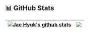 ## 📊 GitHub Stats
| <a href="https://github.com/okaybody10/github-readme-stats"><img align="center" src="https://github-readme-stats.vercel.app/api?username=okaybody10&show_icons=true&include_all_commits=true&count_private=true&theme=algolia" alt="Jae Hyuk's github stats" /></a> | <a href="https://github.com/hussaino03/github-readme-stats"><img align="center" src="https://github-readme-stats.vercel.app/api/top-langs/?username=okaybody10&hide=jupyter%20notebook&theme=algolia&layout=compact" /></a> |
| ------------- | ------------- |
<!--
**okaybody10/okaybody10** is a ✨ _special_ ✨ repository because its `README.md` (this file) appears on your GitHub profile.

Here are some ideas to get you started:

- 🔭 I’m currently working on ...
- 🌱 I’m currently learning ...
- 👯 I’m looking to collaborate on ...
- 🤔 I’m looking for help with ...
- 💬 Ask me about ...
- 📫 How to reach me: ...
- 😄 Pronouns: ...
- ⚡ Fun fact: ...
-->
